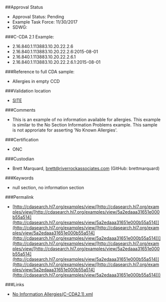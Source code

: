 ##Approval Status 

* Approval Status: Pending
* Example Task Force: 11/30/2017
* SDWG: 



###C-CDA 2.1 Example: 

* 2.16.840.1.113883.10.20.22.2.6
* 2.16.840.1.113883.10.20.22.2.6:2015-08-01
* 2.16.840.1.113883.10.20.22.2.6.1
* 2.16.840.1.113883.10.20.22.2.6.1:2015-08-01

###Reference to full CDA sample:
* Allergies in empty CCD


###Validation location

* [SITE](https://sitenv.org/c-cda-validator)


###Comments

* This is an example of no information available for allergies. This example is similar to the No Section Information Problems example. This sample is not approriate for asserting 'No Known Allergies'.

###Certification

* ONC

###Custodian

* Brett Marquard, brett@riverrockassociates.com (GitHub: brettmarquard)

###Keywords

* null section, no information section




###Permalink 

* [http://cdasearch.hl7.org/examples/view/[http://cdasearch.hl7.org/examples/view/[http://cdasearch.hl7.org/examples/view/5a2edaaa31651e000b55a514](http://cdasearch.hl7.org/examples/view/5a2edaaa31651e000b55a514)](http://cdasearch.hl7.org/examples/view/[http://cdasearch.hl7.org/examples/view/5a2edaaa31651e000b55a514](http://cdasearch.hl7.org/examples/view/5a2edaaa31651e000b55a514))](http://cdasearch.hl7.org/examples/view/[http://cdasearch.hl7.org/examples/view/[http://cdasearch.hl7.org/examples/view/5a2edaaa31651e000b55a514](http://cdasearch.hl7.org/examples/view/5a2edaaa31651e000b55a514)](http://cdasearch.hl7.org/examples/view/[http://cdasearch.hl7.org/examples/view/5a2edaaa31651e000b55a514](http://cdasearch.hl7.org/examples/view/5a2edaaa31651e000b55a514)))

###Links 

* [No Information Allergies(C-CDA2.1).xml](https://github.com/HL7/C-CDA-Examples/tree/master/Allergies/No%20Section%20Information%20Allergies/No%20Information%20Allergies%28C-CDA2.1%29.xml)
